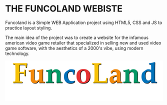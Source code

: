 # THE FUNCOLAND WEBISTE

Funcoland is a Simple WEB Application project using HTML5, CSS and JS to practice layout styling.

The main idea of the project was to create a website for the infamous american video game retailer that specialized in selling new and used video game software, with the aesthetics of a 2000's vibe, using modern technology.

![image](img/funcolandlogo.png)
